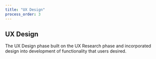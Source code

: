 ```yaml
---
title: "UX Design"
process_order: 3
---
```

## UX Design

The UX Design phase built on the UX Research phase and incorporated design into development of functionality that users desired.